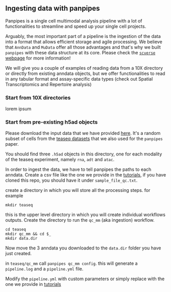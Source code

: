 ## Ingesting data with panpipes

Panpipes is a single cell multimodal analysis pipeline with a lot of functionalities to streamline and speed up your single cell projects.

Arguably, the most important part of a pipeline is the ingestion of the data into a format that allows efficient storage and agile processing. We believe that `AnnData` and `MuData` offer all those advantages and that's why we built `panpipes` with these data structure at its core. 
Please check the [`scverse` webpage](https://scverse.org/) for more information!

We will give you a couple of examples of reading data from a 10X directory or directly from existing anndata objects, but we offer functionalities to read in any tabular format and assay-specific data types (check out Spatial Transcriptomics and Repertoire analysis)


### Start from 10X directories

lorem ipsum

### Start from pre-existing h5ad objects

Please download the input data that we have provided [here](). It's a random subset of cells from the [teaseq datasets]() that we also used for the `panpipes` paper.

You should find three `.h5ad` objects in this directory, one for each modality of the teaseq experiment, namely `rna`, `adt` and `atac`.

In order to ingest the data, we have to tell panpipes the paths to each anndata.
Create a csv file like the one we provide in the [tutorials](https://github.com/DendrouLab/panpipes_reproducibility/tree/main/tutorials/ingesting_data), if you have cloned this repo, you should have it under `sample_file_qc.txt`.

create a directory in which you will store all the processing steps.
for example 

``` 
mkdir teaseq
```

this is the upper level directory in which you will create individual workflows outputs. 
Create the directory to run the `qc_mm` (aka ingestion) workflow.

```
cd teaseq
mkdir qc_mm && cd $_
mkdir data.dir
```

Now move the 3 anndata you downloaded to the `data.dir` folder you have just created.

in `teaseq/qc_mm` call `panpipes qc_mm config`.
this will generate a `pipeline.log` and a `pipeline.yml` file.

Modify the `pipeline.yml` with custom parameters or simply replace with the one we provide in [tutorials](https://github.com/DendrouLab/panpipes_reproducibility/tree/main/tutorials/ingesting_data)













